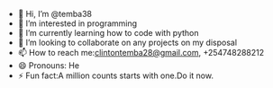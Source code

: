 - 👋 Hi, I’m @temba38
- 👀 I’m interested in programming
- 🌱 I’m currently learning how to code with python
- 💞️ I’m looking to collaborate on any projects on my disposal 
- 📫 How to reach me:clintontemba28@gmail.com, +254748288212
- 😄 Pronouns: He
- ⚡ Fun fact:A million counts starts with one.Do it now.

<!---
temba38/temba38 is a ✨ special ✨ repository because its `README.md` (this file) appears on your GitHub profile.
You can click the Preview link to take a look at your changes.
--->
